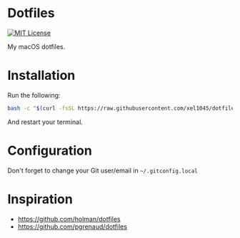 Dotfiles
========

[![MIT License](https://img.shields.io/badge/license-MIT-8469ad.svg)](https://tldrlegal.com/license/mit-license)

My macOS dotfiles.

Installation
============

Run the following:

```bash
bash -c "$(curl -fsSL https://raw.githubusercontent.com/xel1045/dotfiles/master/bootstrap)"
```

And restart your terminal.

Configuration
=============

Don't forget to change your Git user/email in `~/.gitconfig.local`

Inspiration
===========

* https://github.com/holman/dotfiles
* https://github.com/pgrenaud/dotfiles